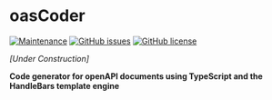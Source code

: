 # oasCoder
[![Maintenance](https://img.shields.io/badge/Maintained%3F-yes-brightgreen.svg)](https://github.com/marius-joe/oasCoder/graphs/commit-activity)
[![GitHub issues](https://img.shields.io/github/issues/marius-joe/oasCoder.svg)](https://github.com/marius-joe/oasCoder/issues/)
[![GitHub license](https://img.shields.io/github/license/marius-joe/oasCoder.svg)](https://github.com/marius-joe/oasCoder/blob/master/LICENSE)

*[Under Construction]*

**Code generator for openAPI documents using TypeScript and the HandleBars template engine**
